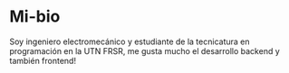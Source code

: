 # Mi-bio
Soy ingeniero electromecánico y  estudiante de la tecnicatura en programación en la UTN FRSR, me gusta mucho el desarrollo backend y también frontend!

